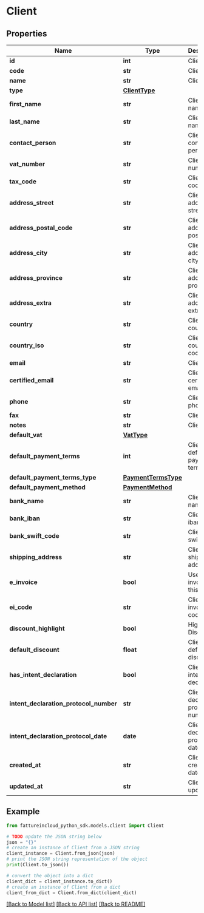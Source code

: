 # Client


## Properties

Name | Type | Description | Notes
------------ | ------------- | ------------- | -------------
**id** | **int** | Client id | [optional] 
**code** | **str** | Client code | [optional] 
**name** | **str** | Client name | [optional] 
**type** | [**ClientType**](ClientType.md) |  | [optional] 
**first_name** | **str** | Client first name | [optional] 
**last_name** | **str** | Client last name | [optional] 
**contact_person** | **str** | Client contact person | [optional] 
**vat_number** | **str** | Client vat number | [optional] 
**tax_code** | **str** | Client tax code | [optional] 
**address_street** | **str** | Client address street | [optional] 
**address_postal_code** | **str** | Client address postal code | [optional] 
**address_city** | **str** | Client address city | [optional] 
**address_province** | **str** | Client address province | [optional] 
**address_extra** | **str** | Client address extra info | [optional] 
**country** | **str** | Client country | [optional] 
**country_iso** | **str** | Client country iso code | [optional] 
**email** | **str** | Client email | [optional] 
**certified_email** | **str** | Client certified email | [optional] 
**phone** | **str** | Client phone | [optional] 
**fax** | **str** | Client fax | [optional] 
**notes** | **str** | Client extra | [optional] 
**default_vat** | [**VatType**](VatType.md) |  | [optional] 
**default_payment_terms** | **int** | Client default payment terms | [optional] 
**default_payment_terms_type** | [**PaymentTermsType**](PaymentTermsType.md) |  | [optional] 
**default_payment_method** | [**PaymentMethod**](PaymentMethod.md) |  | [optional] 
**bank_name** | **str** | Client bank name | [optional] 
**bank_iban** | **str** | Client bank iban | [optional] 
**bank_swift_code** | **str** | Client bank swift code | [optional] 
**shipping_address** | **str** | Client shipping address | [optional] 
**e_invoice** | **bool** | Use e-invoices for this entity | [optional] 
**ei_code** | **str** | Client e-invoice code  | [optional] 
**discount_highlight** | **bool** | Highlight Discount | [optional] 
**default_discount** | **float** | Client default discount | [optional] 
**has_intent_declaration** | **bool** | Client has intent declaration | [optional] 
**intent_declaration_protocol_number** | **str** | Client intent declaration protocol number | [optional] 
**intent_declaration_protocol_date** | **date** | Client intent declaration protocol date | [optional] 
**created_at** | **str** | Client creation date | [optional] 
**updated_at** | **str** | Client last update date | [optional] 

## Example

```python
from fattureincloud_python_sdk.models.client import Client

# TODO update the JSON string below
json = "{}"
# create an instance of Client from a JSON string
client_instance = Client.from_json(json)
# print the JSON string representation of the object
print(Client.to_json())

# convert the object into a dict
client_dict = client_instance.to_dict()
# create an instance of Client from a dict
client_from_dict = Client.from_dict(client_dict)
```
[[Back to Model list]](../README.md#documentation-for-models) [[Back to API list]](../README.md#documentation-for-api-endpoints) [[Back to README]](../README.md)


